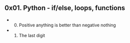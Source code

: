 ## 0x01. Python - if/else, loops, functions
- 0. Positive anything is better than negative nothing
- 1. The last digit
